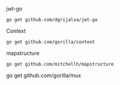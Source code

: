 
jwt-go
```
go get github.com/dgrijalva/jwt-go
```
Context
```
go get github.com/gorilla/context
```
mapstructure
```
go get github.com/mitchellh/mapstructure
```

go get github.com/gorilla/mux
